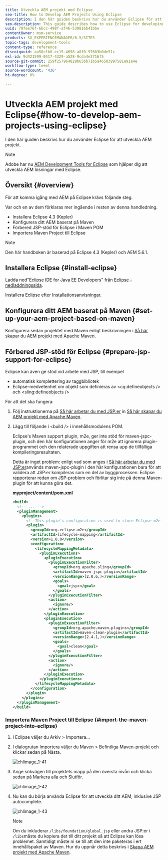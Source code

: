 ```yaml
---
title: Utveckla AEM projekt med Eclipse
seo-title: How to Develop AEM Projects Using Eclipse
description: I den här guiden beskrivs hur du använder Eclipse för att utveckla AEM projekt
seo-description: This guide describes how to use Eclipse for developing AEM based projects
uuid: 79fee76f-6bcc-498f-af46-530816b41bbe
contentOwner: msm-service
products: SG_EXPERIENCEMANAGER/6.5/SITES
topic-tags: development-tools
content-type: reference
discoiquuid: aa58cfb8-ec15-4698-a8f0-97683b0de51c
exl-id: 9d421599-0417-4329-a528-9cda4e3716f5
source-git-commit: 259f257964829b65bb71b5a46583997581a91a4e
workflow-type: tm+mt
source-wordcount: '436'
ht-degree: 0%

---
```


# Utveckla AEM projekt med Eclipse{#how-to-develop-aem-projects-using-eclipse}

I den här guiden beskrivs hur du använder Eclipse för att utveckla AEM projekt.

>[!NOTE]
>
>Adobe har nu [AEM Development Tools for Eclipse](/help/sites-developing/aem-eclipse.md) som hjälper dig att utveckla AEM lösningar med Eclipse.

## Översikt {#overview}

För att komma igång med AEM på Eclipse krävs följande steg.

Var och en av dem förklaras mer ingående i resten av denna handledning.

* Installera Eclipse 4.3 (Kepler)
* Konfigurera ditt AEM baserat på Maven
* Förbered JSP-stöd för Eclipse i Maven POM
* Importera Maven Project till Eclipse

>[!NOTE]
>
>Den här handboken är baserad på Eclipse 4.3 (Kepler) och AEM 5.6.1.

## Installera Eclipse {#install-eclipse}

Ladda ned&quot;Eclipse IDE for Java EE Developers&quot; från [Eclipse - nedladdningssida](https://www.eclipse.org/downloads/).

Installera Eclipse efter [Installationsanvisningar](https://wiki.eclipse.org/Eclipse/Installation).

## Konfigurera ditt AEM baserat på Maven {#set-up-your-aem-project-based-on-maven}

Konfigurera sedan projektet med Maven enligt beskrivningen i [Så här skapar du AEM projekt med Apache Maven](/help/sites-developing/ht-projects-maven.md).

## Förbered JSP-stöd för Eclipse {#prepare-jsp-support-for-eclipse}

Eclipse kan även ge stöd vid arbete med JSP, till exempel

* automatisk komplettering av taggbibliotek
* Eclipse-medvetenhet om objekt som definieras av &lt;cq:defineobjects /> och &lt;sling:defineobjects />

För att det ska fungera:

1. Följ instruktionerna på [Så här arbetar du med JSP:er](/help/sites-developing/ht-projects-maven.md#how-to-work-with-jsps) in [Så här skapar du AEM projekt med Apache Maven](/help/sites-developing/ht-projects-maven.md).
1. Lägg till följande i &lt;build /> i innehållsmodulens POM.

   Eclipse&#39;s Maven support plugin, m2e, ger inte stöd för maven-jspc-plugin, och den här konfigurationen anger för m2e att ignorera plugin-programmet och den relaterade uppgiften att rensa upp de tillfälliga kompileringsresultaten.

   Detta är inget problem: enligt vad som anges i [Så här arbetar du med JSP:er](/help/sites-developing/ht-projects-maven.md#how-to-work-with-jsps)används maven-jspc-plugin i den här konfigurationen bara för att validera att JSP:er kompileras som en del av byggprocessen. Eclipse rapporterar redan om JSP-problem och förlitar sig inte på denna Maven-plugin för att kunna göra det.

   **myproject/content/pom.xml**

   ```xml
   <build>
     <!-- ... -->
     <pluginManagement>
       <plugins>
         <!--This plugin's configuration is used to store Eclipse m2e settings only. It has no influence on the Maven build itself.-->
         <plugin>
           <groupId>org.eclipse.m2e</groupId>
           <artifactId>lifecycle-mapping</artifactId>
           <version>1.0.0</version>
           <configuration>
             <lifecycleMappingMetadata>
               <pluginExecutions>
                 <pluginExecution>
                   <pluginExecutionFilter>
                     <groupId>org.apache.sling</groupId>
                     <artifactId>maven-jspc-plugin</artifactId>
                     <versionRange>[2.0.6,)</versionRange>
                     <goals>
                       <goal>jspc</goal>
                     </goals>
                   </pluginExecutionFilter>
                   <action>
                     <ignore/>
                   </action>
                 </pluginExecution>
                 <pluginExecution>
                   <pluginExecutionFilter>
                     <groupId>org.apache.maven.plugins</groupId>
                     <artifactId>maven-clean-plugin</artifactId>
                     <versionRange>[2.4.1,)</versionRange>
                     <goals>
                       <goal>clean</goal>
                     </goals>
                   </pluginExecutionFilter>
                   <action>
                     <ignore/>
                   </action>
                 </pluginExecution>
               </pluginExecutions>
             </lifecycleMappingMetadata>
           </configuration>
         </plugin>
       </plugins>
     </pluginManagement>
   </build>
   ```

### Importera Maven Project till Eclipse {#import-the-maven-project-into-eclipse}

1. I Eclipse väljer du Arkiv > Importera...
1. I dialogrutan Importera väljer du Maven > Befintliga Maven-projekt och klickar sedan på Nästa.

   ![chlimage_1-41](assets/chlimage_1-41a.png)

1. Ange sökvägen till projektets mapp på den översta nivån och klicka sedan på Markera alla och Slutför.

   ![chlimage_1-42](assets/chlimage_1-42a.png)

1. Nu kan du börja använda Eclipse för att utveckla ditt AEM, inklusive JSP autocomplete.

   ![chlimage_1-43](assets/chlimage_1-43a.png)

   >[!NOTE]
   >
   >Om du inkluderar `/libs/foundation/global.jsp` eller andra JSP:er i `/libs`måste du kopiera det till ditt projekt så att Eclipse kan lösa problemet. Samtidigt måste ni se till att den inte paketeras i ert innehållspaket av Maven. Hur du uppnår detta beskrivs i [Skapa AEM projekt med Apache Maven](/help/sites-developing/ht-projects-maven.md).

